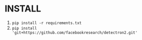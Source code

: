 

# INSTALL 
1. `pip install -r requirements.txt`
2. `pip install 'git+https://github.com/facebookresearch/detectron2.git'`